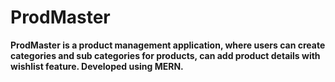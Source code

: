 # ProdMaster

**ProdMaster is a product management application, where users can create categories and sub categories for products, can add product details with wishlist feature. Developed using MERN.**

